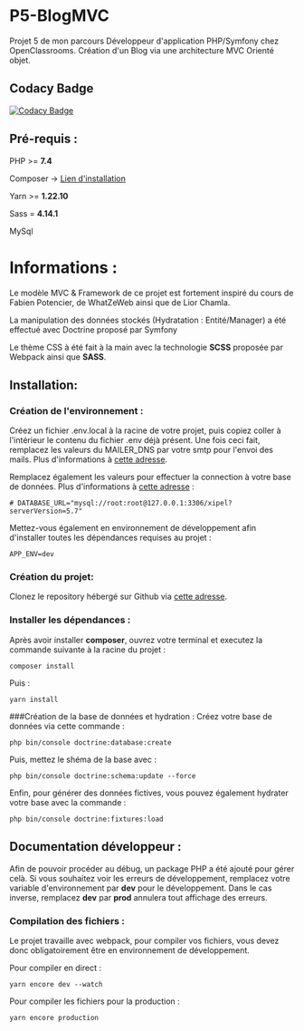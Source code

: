 # P5-BlogMVC
Projet 5 de mon parcours Développeur d'application PHP/Symfony chez OpenClassrooms. Création d'un Blog via une architecture MVC Orienté objet.

## Codacy Badge
[![Codacy Badge](https://api.codacy.com/project/badge/Grade/a357ec565060451eb1169ef020fffc79)](https://app.codacy.com/gh/LeZellus/Blog-Matheo?utm_source=github.com&utm_medium=referral&utm_content=LeZellus/Blog-Matheo&utm_campaign=Badge_Grade_Settings)

## Pré-requis :
PHP >= **7.4**

Composer -> [Lien d'installation](https://getcomposer.org/doc/00-intro.md#installation-linux-unix-macos)

Yarn >= **1.22.10**

Sass = **4.14.1**

MySql

# Informations :

Le modèle MVC & Framework de ce projet est fortement inspiré du cours de Fabien Potencier, de WhatZeWeb ainsi que de Lior Chamla.

La manipulation des données stockés (Hydratation : Entité/Manager) a été effectué avec Doctrine proposé par Symfony

Le thème CSS à été fait à la main avec la technologie **SCSS** proposée par Webpack ainsi que **SASS**. 

## Installation:

### Création de l'environnement :
Créez un fichier .env.local à la racine de votre projet, puis copiez coller à l'intérieur le contenu du fichier .env déjà présent.
Une fois ceci fait, remplacez les valeurs du MAILER_DNS par votre smtp pour l'envoi des mails. Plus d'informations à [cette adresse](https://symfony.com/doc/current/mailer.html#transport-setup).

Remplacez également les valeurs pour effectuer la connection à votre base de données. Plus d'informations à [cette adresse](https://symfony.com/doc/current/doctrine.html#configuring-the-database) :
```
# DATABASE_URL="mysql://root:root@127.0.0.1:3306/xipel?serverVersion=5.7"
```

Mettez-vous également en environnement de développement afin d'installer toutes les dépendances requises au projet :
```
APP_ENV=dev
```

### Création du projet:
Clonez le repository hébergé sur Github via [cette adresse](https://github.com/LeZellus/Blog-Matheo).

### Installer les dépendances :
Après avoir installer **composer**, ouvrez votre terminal et executez la commande suivante à la racine du projet :
```
composer install
```
Puis :
```
yarn install
```

###Création de la base de données et hydration : 
Créez votre base de données via cette commande :
```
php bin/console doctrine:database:create
```

Puis, mettez le shéma de la base avec :
```
php bin/console doctrine:schema:update --force
```

Enfin, pour générer des données fictives, vous pouvez également hydrater votre base avec la commande :
```
php bin/console doctrine:fixtures:load
```

## Documentation développeur :

Afin de pouvoir procéder au débug, un package PHP a été ajouté pour gérer celà. 
Si vous souhaitez voir les erreurs de développement, remplacez votre variable d'environnement par **dev** pour le développement.
Dans le cas inverse, remplacez **dev** par **prod** annulera tout affichage des erreurs.

### Compilation des fichiers :
Le projet travaille avec webpack, pour compiler vos fichiers, vous devez donc obligatoirement être en environnement de développement.

Pour compiler en direct :
```
yarn encore dev --watch
```

Pour compiler les fichiers pour la production :
```
yarn encore production
```